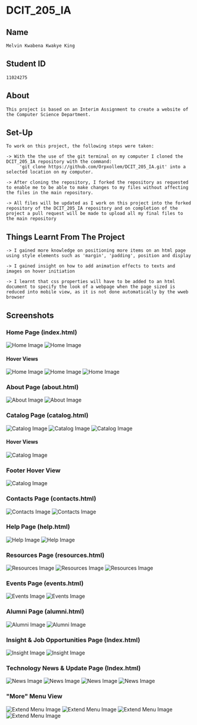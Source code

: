 # DCIT_205_IA

## Name

    Melvin Kwabena Kwakye King

## Student ID

    11024275

## About

    This project is based on an Interim Assignment to create a website of the Computer Science Department.

## Set-Up

    To work on this project, the following steps were taken:

    -> With the the use of the git terminal on my computer I cloned the DCIT_205_IA repository with the command:
         'git clone https://github.com/Orpxollem/DCIT_205_IA.git' into a selected location on my computer.

    -> After cloning the repository, I forked the repository as requested to enable me to be able to make changes to my files without affecting the files in the main repository.

    -> All files will be updated as I work on this project into the forked repository of the DCIT_205_IA repository and on completion of the project a pull request will be made to upload all my final files to the main repository

## Things Learnt From The Project

    -> I gained more knowledge on positioning more items on an html page using style elements such as 'margin', 'padding', position and display

    -> I gained insight on how to add animation effects to texts and images on hover initiation

    -> I learnt that css properties will have to be added to an html document to specify the look of a webpage when the page sized is reduced into mobile view, as it is not done automatically by the wweb browser

## Screenshots

### Home Page (index.html)

![Home Image](Home1.png)
![Home Image](Home2.png)

#### Hover Views

![Home Image](Home3.png)
![Home Image](Home4.png)
![Home Image](Home5.png)

### About Page (about.html)

![About Image](About1.png)
![About Image](About2.png)

### Catalog Page (catalog.html)

![Catalog Image](Catalog1.png)
![Catalog Image](Catalog2.png)
![Catalog Image](Catalog4.png)

#### Hover Views

![Catalog Image](Catalog3.png)

### Footer Hover View

![Catalog Image](Catalog5.png)

### Contacts Page (contacts.html)

![Contacts Image](Contact1.png)
![Contacts Image](Contact2.png)

### Help Page (help.html)

![Help Image](Help1.png)
![Help Image](Help2.png)

### Resources Page (resources.html)

![Resources Image](Resource1.png)
![Resources Image](Resource2.png)
![Resources Image](Resource3.png)

### Events Page (events.html)

![Events Image](Events1.png)
![Events Image](Events2.png)

### Alumni Page (alumni.html)

![Alumni Image](Alumni1.png)
![Alumni Image](Alumni2.png)

### Insight & Job Opportunities Page (Index.html)

![Insight Image](Insight1.png)
![Insight Image](Insight2.png)

### Technology News & Update Page (Index.html)

![News Image](Tech1.png)
![News Image](Tech2.png)
![News Image](Tech3.png)
![News Image](Tech4.png)

### "More" Menu View

![Extend Menu Image](Extend1.png)
![Extend Menu Image](Extend2.png)
![Extend Menu Image](Extend3.png)
![Extend Menu Image](Extend4.png)

